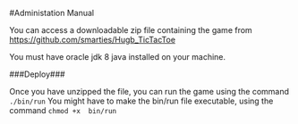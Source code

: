#Administation Manual


You can access a downloadable zip file containing the game from https://github.com/smarties/Hugb_TicTacToe

You must have oracle jdk 8 java installed on your machine.

###Deploy###

Once you have unzipped the file, you can run the game using the command `./bin/run`
You might have to make the bin/run file executable, using the command `chmod +x  bin/run`



